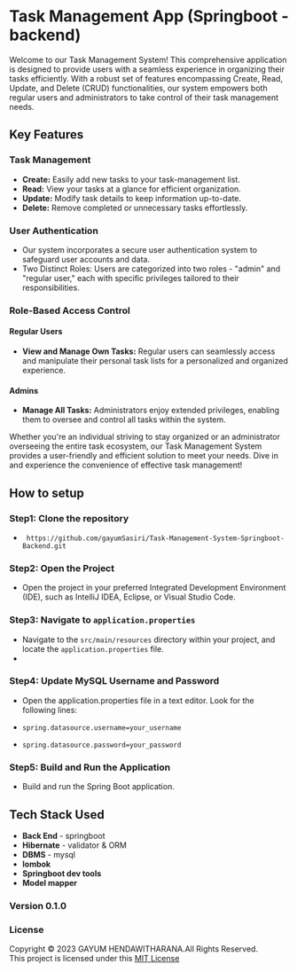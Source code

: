 # Task Management App (Springboot - backend)

Welcome to our Task Management System! This comprehensive application is designed to provide users with a seamless experience in organizing their tasks efficiently. With a robust set of features encompassing Create, Read, Update, and Delete (CRUD) functionalities, our system empowers both regular users and administrators to take control of their task management needs.

## Key Features

### Task Management

- **Create:** Easily add new tasks to your task-management list.
- **Read:** View your tasks at a glance for efficient organization.
- **Update:** Modify task details to keep information up-to-date.
- **Delete:** Remove completed or unnecessary tasks effortlessly.

### User Authentication

- Our system incorporates a secure user authentication system to safeguard user accounts and data.
- Two Distinct Roles: Users are categorized into two roles - "admin" and "regular user," each with specific privileges tailored to their responsibilities.

### Role-Based Access Control

#### Regular Users

- **View and Manage Own Tasks:** Regular users can seamlessly access and manipulate their personal task lists for a personalized and organized experience.

#### Admins

- **Manage All Tasks:** Administrators enjoy extended privileges, enabling them to oversee and control all tasks within the system.

Whether you're an individual striving to stay organized or an administrator overseeing the entire task ecosystem, our Task Management System provides a user-friendly and efficient solution to meet your needs. Dive in and experience the convenience of effective task management!

## How to setup

### Step1: Clone the repository

- ```shell
   https://github.com/gayumSasiri/Task-Management-System-Springboot-Backend.git
  
### Step2: Open the Project

- Open the project in your preferred Integrated Development Environment (IDE), such as IntelliJ IDEA, Eclipse, or Visual Studio Code.

### Step3: Navigate to `application.properties`

- Navigate to the `src/main/resources` directory within your project, and locate the `application.properties` file.
- 
### Step4: Update MySQL Username and Password

- Open the application.properties file in a text editor. Look for the following lines:

- `spring.datasource.username=your_username`
- `spring.datasource.password=your_password`

### Step5: Build and Run the Application

- Build and run the Spring Boot application.

## Tech Stack Used

- **Back End** - springboot
- **Hibernate** - validator & ORM
- **DBMS** - mysql
- **lombok** 
- **Springboot dev tools**
- **Model mapper**

### Version 0.1.0

### License
Copyright &copy; 2023 GAYUM HENDAWITHARANA.All Rights Reserved.<br>
This project is licensed under this [MIT License](LICENSE.txt)
